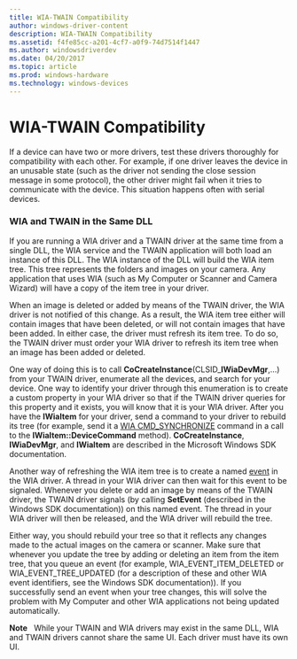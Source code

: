 ```yaml
---
title: WIA-TWAIN Compatibility
author: windows-driver-content
description: WIA-TWAIN Compatibility
ms.assetid: f4fe85cc-a201-4cf7-a0f9-74d7514f1447
ms.author: windowsdriverdev
ms.date: 04/20/2017
ms.topic: article
ms.prod: windows-hardware
ms.technology: windows-devices
---
```


# WIA-TWAIN Compatibility





If a device can have two or more drivers, test these drivers thoroughly for compatibility with each other. For example, if one driver leaves the device in an unusable state (such as the driver not sending the close session message in some protocol), the other driver might fail when it tries to communicate with the device. This situation happens often with serial devices.

### WIA and TWAIN in the Same DLL

If you are running a WIA driver and a TWAIN driver at the same time from a single DLL, the WIA service and the TWAIN application will both load an instance of this DLL. The WIA instance of the DLL will build the WIA item tree. This tree represents the folders and images on your camera. Any application that uses WIA (such as My Computer or Scanner and Camera Wizard) will have a copy of the item tree in your driver.

When an image is deleted or added by means of the TWAIN driver, the WIA driver is not notified of this change. As a result, the WIA item tree either will contain images that have been deleted, or will not contain images that have been added. In either case, the driver must refresh its item tree. To do so, the TWAIN driver must order your WIA driver to refresh its item tree when an image has been added or deleted.

One way of doing this is to call **CoCreateInstance**(CLSID\_**IWiaDevMgr**,...) from your TWAIN driver, enumerate all the devices, and search for your device. One way to identify your driver through this enumeration is to create a custom property in your WIA driver so that if the TWAIN driver queries for this property and it exists, you will know that it is your WIA driver. After you have the **IWiaItem** for your driver, send a command to your driver to rebuild its tree (for example, send it a [WIA CMD\_SYNCHRONIZE](wia-driver-command-support.md) command in a call to the **IWiaItem::DeviceCommand** method). **CoCreateInstance**, **IWiaDevMgr**, and **IWiaItem** are described in the Microsoft Windows SDK documentation.

Another way of refreshing the WIA item tree is to create a named [event](wia-driver-event-support.md) in the WIA driver. A thread in your WIA driver can then wait for this event to be signaled. Whenever you delete or add an image by means of the TWAIN driver, the TWAIN driver signals (by calling **SetEvent** (described in the Windows SDK documentation)) on this named event. The thread in your WIA driver will then be released, and the WIA driver will rebuild the tree.

Either way, you should rebuild your tree so that it reflects any changes made to the actual images on the camera or scanner. Make sure that whenever you update the tree by adding or deleting an item from the item tree, that you queue an event (for example, WIA\_EVENT\_ITEM\_DELETED or WIA\_EVENT\_TREE\_UPDATED (for a description of these and other WIA event identifiers, see the Windows SDK documentation)). If you successfully send an event when your tree changes, this will solve the problem with My Computer and other WIA applications not being updated automatically.

**Note**   While your TWAIN and WIA drivers may exist in the same DLL, WIA and TWAIN drivers cannot share the same UI. Each driver must have its own UI.

 

 

 




